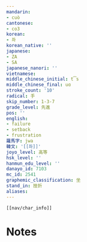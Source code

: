 ```yaml
---
mandarin:
- cuò
cantonese:
- co3
korean:
- 좌
korean_native: ''
japanese:
- ZA
- SA
japanese_nanori: ''
vietnamese:
middle_chinese_initial: t͡s
middle_chinese_final: uɑ
stroke_count: '10'
radical: 手
skip_number: 1-3-7
grade_level: 先進
pos: ''
english:
- failure
- setback
- frustration
羅馬字: jwa
韓文: '[[좌]]'
joyo_level: 高等
hsk_level: ''
hanmun_edu_level: ''
danayo_id: 7103
mc_id: 2541
graphemic_classification: 坐
stand_in: 挫折
aliases:
---
```

```meta-bind-embed
[[nav/char_info]]
```

# Notes
